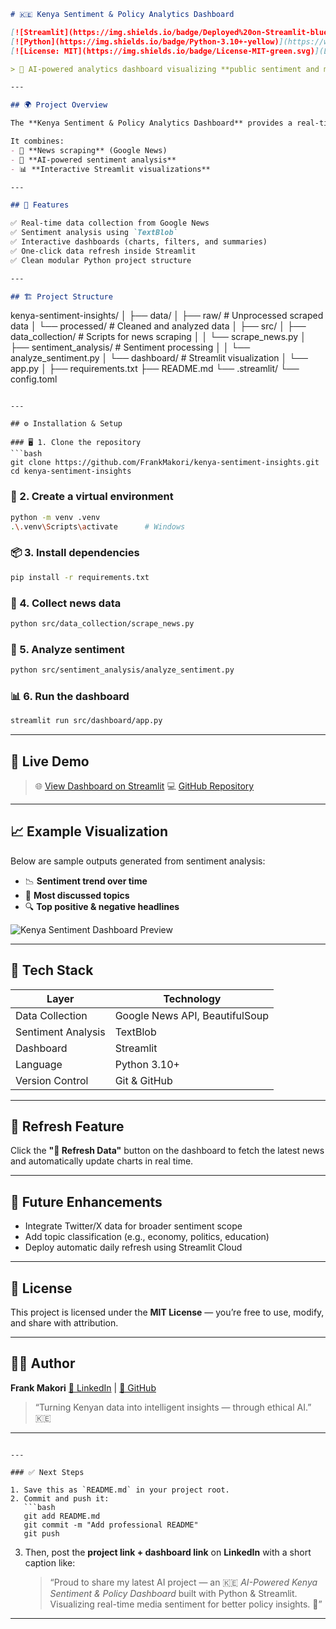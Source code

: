 ```markdown
# 🇰🇪 Kenya Sentiment & Policy Analytics Dashboard  

[![Streamlit](https://img.shields.io/badge/Deployed%20on-Streamlit-blue)](https://kenya-sentiment.streamlit.app)
[![Python](https://img.shields.io/badge/Python-3.10+-yellow)](https://www.python.org/)
[![License: MIT](https://img.shields.io/badge/License-MIT-green.svg)](LICENSE)

> 🧠 AI-powered analytics dashboard visualizing **public sentiment and media trends in Kenya** — powered by **Streamlit**, **Google News**, and **TextBlob** for sentiment analysis.

---

## 🌍 Project Overview  

The **Kenya Sentiment & Policy Analytics Dashboard** provides a real-time, AI-driven look at how Kenyan news and public media reflect national sentiment on key social, political, and economic topics.  

It combines:
- 📰 **News scraping** (Google News)
- 🧠 **AI-powered sentiment analysis**
- 📊 **Interactive Streamlit visualizations**

---

## 🧩 Features  

✅ Real-time data collection from Google News  
✅ Sentiment analysis using `TextBlob`  
✅ Interactive dashboards (charts, filters, and summaries)  
✅ One-click data refresh inside Streamlit  
✅ Clean modular Python project structure  

---

## 🏗️ Project Structure  

```

kenya-sentiment-insights/
│
├── data/
│   ├── raw/                 # Unprocessed scraped data
│   └── processed/           # Cleaned and analyzed data
│
├── src/
│   ├── data_collection/     # Scripts for news scraping
│   │   └── scrape_news.py
│   ├── sentiment_analysis/  # Sentiment processing
│   │   └── analyze_sentiment.py
│   └── dashboard/           # Streamlit visualization
│       └── app.py
│
├── requirements.txt
├── README.md
└── .streamlit/
└── config.toml

````

---

## ⚙️ Installation & Setup  

### 🖥️ 1. Clone the repository  
```bash
git clone https://github.com/FrankMakori/kenya-sentiment-insights.git
cd kenya-sentiment-insights
````

### 🧱 2. Create a virtual environment

```bash
python -m venv .venv
.\.venv\Scripts\activate      # Windows
```

### 📦 3. Install dependencies

```bash
pip install -r requirements.txt
```

### 📰 4. Collect news data

```bash
python src/data_collection/scrape_news.py
```

### 🧠 5. Analyze sentiment

```bash
python src/sentiment_analysis/analyze_sentiment.py
```

### 📊 6. Run the dashboard

```bash
streamlit run src/dashboard/app.py
```

---

## 🚀 Live Demo

> 🌐 [View Dashboard on Streamlit](https://kenya-sentiment.streamlit.app)
> 💻 [GitHub Repository](https://github.com/FrankMakori/kenya-sentiment-insights)

---

## 📈 Example Visualization

Below are sample outputs generated from sentiment analysis:

* 📉 **Sentiment trend over time**
* 🧭 **Most discussed topics**
* 🔍 **Top positive & negative headlines**

![Kenya Sentiment Dashboard Preview](A_dashboard_titled_"🇰🇪_Kenya_Sentiment_&_Policy_An.png)

---

## 🤖 Tech Stack

| Layer              | Technology                     |
| ------------------ | ------------------------------ |
| Data Collection    | Google News API, BeautifulSoup |
| Sentiment Analysis | TextBlob                       |
| Dashboard          | Streamlit                      |
| Language           | Python 3.10+                   |
| Version Control    | Git & GitHub                   |

---

## 🔁 Refresh Feature

Click the **"🔄 Refresh Data"** button on the dashboard to fetch the latest news and automatically update charts in real time.

---

## 🧠 Future Enhancements

* Integrate Twitter/X data for broader sentiment scope
* Add topic classification (e.g., economy, politics, education)
* Deploy automatic daily refresh using Streamlit Cloud

---

## 📜 License

This project is licensed under the **MIT License** — you’re free to use, modify, and share with attribution.

---

## 👨‍💻 Author

**Frank Makori**
[💼 LinkedIn](https://www.linkedin.com/in/frankmakori) | [🐙 GitHub](https://github.com/FrankMakori)

> “Turning Kenyan data into intelligent insights — through ethical AI.” 🇰🇪

---

````

---

### ✅ Next Steps

1. Save this as `README.md` in your project root.  
2. Commit and push it:
   ```bash
   git add README.md
   git commit -m "Add professional README"
   git push
````

3. Then, post the **project link + dashboard link** on **LinkedIn** with a short caption like:

   > “Proud to share my latest AI project — an 🇰🇪 *AI-Powered Kenya Sentiment & Policy Dashboard* built with Python & Streamlit. Visualizing real-time media sentiment for better policy insights. 🚀”

---
